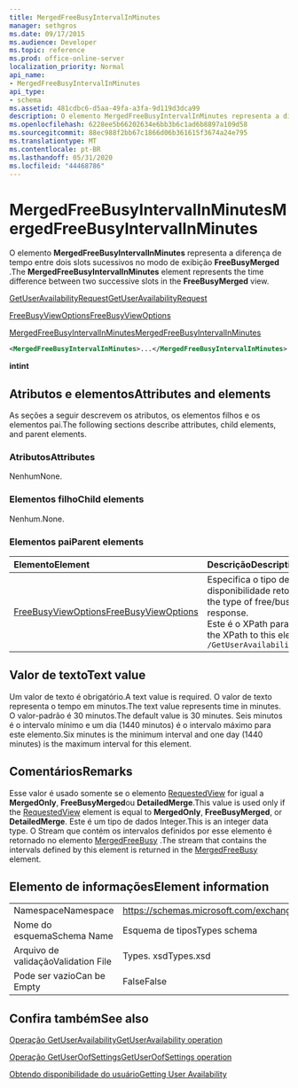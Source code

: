 ```yaml
---
title: MergedFreeBusyIntervalInMinutes
manager: sethgros
ms.date: 09/17/2015
ms.audience: Developer
ms.topic: reference
ms.prod: office-online-server
localization_priority: Normal
api_name:
- MergedFreeBusyIntervalInMinutes
api_type:
- schema
ms.assetid: 481cdbc6-d5aa-49fa-a3fa-9d119d3dca99
description: O elemento MergedFreeBusyIntervalInMinutes representa a diferença de tempo entre dois slots sucessivos no modo de exibição FreeBusyMerged.
ms.openlocfilehash: 6228ee5b66202634e6bb3b6c1ad6b8897a109d58
ms.sourcegitcommit: 88ec988f2bb67c1866d06b361615f3674a24e795
ms.translationtype: MT
ms.contentlocale: pt-BR
ms.lasthandoff: 05/31/2020
ms.locfileid: "44468786"
---
```

# <a name="mergedfreebusyintervalinminutes"></a><span data-ttu-id="e1872-103">MergedFreeBusyIntervalInMinutes</span><span class="sxs-lookup"><span data-stu-id="e1872-103">MergedFreeBusyIntervalInMinutes</span></span>

<span data-ttu-id="e1872-104">O elemento **MergedFreeBusyIntervalInMinutes** representa a diferença de tempo entre dois slots sucessivos no modo de exibição **FreeBusyMerged** .</span><span class="sxs-lookup"><span data-stu-id="e1872-104">The **MergedFreeBusyIntervalInMinutes** element represents the time difference between two successive slots in the **FreeBusyMerged** view.</span></span> 
  
[<span data-ttu-id="e1872-105">GetUserAvailabilityRequest</span><span class="sxs-lookup"><span data-stu-id="e1872-105">GetUserAvailabilityRequest</span></span>](getuseravailabilityrequest.md)
  
[<span data-ttu-id="e1872-106">FreeBusyViewOptions</span><span class="sxs-lookup"><span data-stu-id="e1872-106">FreeBusyViewOptions</span></span>](freebusyviewoptions.md)
  
[<span data-ttu-id="e1872-107">MergedFreeBusyIntervalInMinutes</span><span class="sxs-lookup"><span data-stu-id="e1872-107">MergedFreeBusyIntervalInMinutes</span></span>](mergedfreebusyintervalinminutes.md)
  
```xml
<MergedFreeBusyIntervalInMinutes>...</MergedFreeBusyIntervalInMinutes>
```

 <span data-ttu-id="e1872-108">**int**</span><span class="sxs-lookup"><span data-stu-id="e1872-108">**int**</span></span>
## <a name="attributes-and-elements"></a><span data-ttu-id="e1872-109">Atributos e elementos</span><span class="sxs-lookup"><span data-stu-id="e1872-109">Attributes and elements</span></span>

<span data-ttu-id="e1872-110">As seções a seguir descrevem os atributos, os elementos filhos e os elementos pai.</span><span class="sxs-lookup"><span data-stu-id="e1872-110">The following sections describe attributes, child elements, and parent elements.</span></span>
  
### <a name="attributes"></a><span data-ttu-id="e1872-111">Atributos</span><span class="sxs-lookup"><span data-stu-id="e1872-111">Attributes</span></span>

<span data-ttu-id="e1872-112">Nenhum</span><span class="sxs-lookup"><span data-stu-id="e1872-112">None.</span></span>
  
### <a name="child-elements"></a><span data-ttu-id="e1872-113">Elementos filho</span><span class="sxs-lookup"><span data-stu-id="e1872-113">Child elements</span></span>

<span data-ttu-id="e1872-114">Nenhum.</span><span class="sxs-lookup"><span data-stu-id="e1872-114">None.</span></span>
  
### <a name="parent-elements"></a><span data-ttu-id="e1872-115">Elementos pai</span><span class="sxs-lookup"><span data-stu-id="e1872-115">Parent elements</span></span>

|<span data-ttu-id="e1872-116">**Elemento**</span><span class="sxs-lookup"><span data-stu-id="e1872-116">**Element**</span></span>|<span data-ttu-id="e1872-117">**Descrição**</span><span class="sxs-lookup"><span data-stu-id="e1872-117">**Description**</span></span>|
|:-----|:-----|
|[<span data-ttu-id="e1872-118">FreeBusyViewOptions</span><span class="sxs-lookup"><span data-stu-id="e1872-118">FreeBusyViewOptions</span></span>](freebusyviewoptions.md) <br/> |<span data-ttu-id="e1872-119">Especifica o tipo de informações de disponibilidade retornadas na resposta.</span><span class="sxs-lookup"><span data-stu-id="e1872-119">Specifies the type of free/busy information returned in the response.</span></span>  <br/> <span data-ttu-id="e1872-120">Este é o XPath para este elemento:</span><span class="sxs-lookup"><span data-stu-id="e1872-120">The following is the XPath to this element:</span></span>  <br/>  `/GetUserAvailabilityRequest/FreeBusyViewOptions` <br/> |
   
## <a name="text-value"></a><span data-ttu-id="e1872-121">Valor de texto</span><span class="sxs-lookup"><span data-stu-id="e1872-121">Text value</span></span>

<span data-ttu-id="e1872-122">Um valor de texto é obrigatório.</span><span class="sxs-lookup"><span data-stu-id="e1872-122">A text value is required.</span></span> <span data-ttu-id="e1872-123">O valor de texto representa o tempo em minutos.</span><span class="sxs-lookup"><span data-stu-id="e1872-123">The text value represents time in minutes.</span></span> <span data-ttu-id="e1872-124">O valor-padrão é 30 minutos.</span><span class="sxs-lookup"><span data-stu-id="e1872-124">The default value is 30 minutes.</span></span> <span data-ttu-id="e1872-125">Seis minutos é o intervalo mínimo e um dia (1440 minutos) é o intervalo máximo para este elemento.</span><span class="sxs-lookup"><span data-stu-id="e1872-125">Six minutes is the minimum interval and one day (1440 minutes) is the maximum interval for this element.</span></span>
  
## <a name="remarks"></a><span data-ttu-id="e1872-126">Comentários</span><span class="sxs-lookup"><span data-stu-id="e1872-126">Remarks</span></span>

<span data-ttu-id="e1872-127">Esse valor é usado somente se o elemento [RequestedView](requestedview.md) for igual a **MergedOnly**, **FreeBusyMerged**ou **DetailedMerge**.</span><span class="sxs-lookup"><span data-stu-id="e1872-127">This value is used only if the [RequestedView](requestedview.md) element is equal to **MergedOnly**, **FreeBusyMerged**, or **DetailedMerge**.</span></span> <span data-ttu-id="e1872-128">Este é um tipo de dados Integer.</span><span class="sxs-lookup"><span data-stu-id="e1872-128">This is an integer data type.</span></span> <span data-ttu-id="e1872-129">O Stream que contém os intervalos definidos por esse elemento é retornado no elemento [MergedFreeBusy](mergedfreebusy.md) .</span><span class="sxs-lookup"><span data-stu-id="e1872-129">The stream that contains the intervals defined by this element is returned in the [MergedFreeBusy](mergedfreebusy.md) element.</span></span> 
  
## <a name="element-information"></a><span data-ttu-id="e1872-130">Elemento de informações</span><span class="sxs-lookup"><span data-stu-id="e1872-130">Element information</span></span>

|||
|:-----|:-----|
|<span data-ttu-id="e1872-131">Namespace</span><span class="sxs-lookup"><span data-stu-id="e1872-131">Namespace</span></span>  <br/> |https://schemas.microsoft.com/exchange/services/2006/types  <br/> |
|<span data-ttu-id="e1872-132">Nome do esquema</span><span class="sxs-lookup"><span data-stu-id="e1872-132">Schema Name</span></span>  <br/> |<span data-ttu-id="e1872-133">Esquema de tipos</span><span class="sxs-lookup"><span data-stu-id="e1872-133">Types schema</span></span>  <br/> |
|<span data-ttu-id="e1872-134">Arquivo de validação</span><span class="sxs-lookup"><span data-stu-id="e1872-134">Validation File</span></span>  <br/> |<span data-ttu-id="e1872-135">Types. xsd</span><span class="sxs-lookup"><span data-stu-id="e1872-135">Types.xsd</span></span>  <br/> |
|<span data-ttu-id="e1872-136">Pode ser vazio</span><span class="sxs-lookup"><span data-stu-id="e1872-136">Can be Empty</span></span>  <br/> |<span data-ttu-id="e1872-137">False</span><span class="sxs-lookup"><span data-stu-id="e1872-137">False</span></span>  <br/> |
   
## <a name="see-also"></a><span data-ttu-id="e1872-138">Confira também</span><span class="sxs-lookup"><span data-stu-id="e1872-138">See also</span></span>



[<span data-ttu-id="e1872-139">Operação GetUserAvailability</span><span class="sxs-lookup"><span data-stu-id="e1872-139">GetUserAvailability operation</span></span>](getuseravailability-operation.md)
  
[<span data-ttu-id="e1872-140">Operação GetUserOofSettings</span><span class="sxs-lookup"><span data-stu-id="e1872-140">GetUserOofSettings operation</span></span>](getuseroofsettings-operation.md)


[<span data-ttu-id="e1872-141">Obtendo disponibilidade do usuário</span><span class="sxs-lookup"><span data-stu-id="e1872-141">Getting User Availability</span></span>](https://msdn.microsoft.com/library/d4133fcb-9b0f-4e6b-aadf-a389da83516a%28Office.15%29.aspx)

